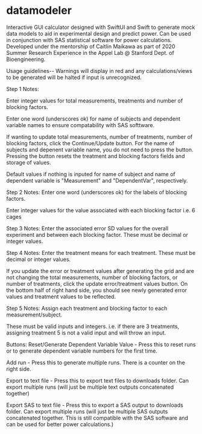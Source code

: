# datamodeler
Interactive GUI calculator designed with SwiftUI and Swift to generate mock data models to aid in experimental design and predict power. Can be used in conjunction with SAS statistical software for power calculations. Developed under the mentorship of Caitlin Maikawa as part of 2020 Summer Research Experience in the Appel Lab @ Stanford Dept. of Bioengineering.

Usage guidelines--
Warnings will display in red and any calculations/views to be generated will be halted if input is unrecognized.

Step 1 Notes:

Enter integer values for total measurements, treatments and number of blocking factors.
   
Enter one word (underscores ok) for name of subjects and dependent variable names to ensure compatability with SAS softtware.

If wanting to update total measurements, number of treatments, number of blocking factors, click the Continue/Update button. For the name of subjects and depenent variable name, you do not need to press the button. Pressing the button resets the treatment and blocking factors fields and storage of values.

Default values if nothing is inputed for name of subject and name of dependent variable is "Measurement" and "DependentVar", respectively.


Step 2 Notes:
Enter one word (underscores ok) for the labels of blocking factors.

Enter integer values for the value associated with each blocking factor i.e. 6 cages


Step 3 Notes:
Enter the associated error SD values for the overall experiment and between each blocking factor. These must be decimal or integer values.


Step 4 Notes:
Enter the treatment means for each treatment. These must be decimal or integer values.

If you update the error or treatment values after generating the grid and are not changing the total measurements, number of blocking factors, or number of treatments, click the update error/treatment values button. On the bottom half of right hand side, you should see newly generated error values and treatment values to be reflected.


Step 5 Notes:
Assign each treatment and blocking factor to each measurement/subject.

These must be valid inputs and integers. i.e. if there are 3 treatments, assigning treatment 5 is not a valid input and will throw an input. 


Buttons:
Reset/Generate Dependent Variable Value - Press this to reset runs or to generate dependent variable numbers for the first time.

Add run - Press this to generate multiple runs. There is a counter on the right side.

Export to text file - Press this to export text files to downloads folder. Can export multiple runs (will just be multiple text outputs concatenated together)

Export SAS to text file - Press this to export a SAS output to downloads folder. Can export multiple runs (will just be multiple SAS outputs concatenated together. This is still compatible with the SAS software and can be used for better power calculations.)



